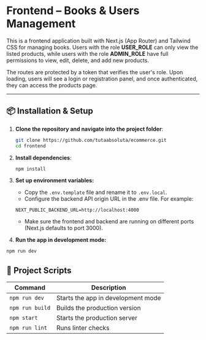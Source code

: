 # Frontend – Books & Users Management

This is a frontend application built with Next.js (App Router) and Tailwind CSS for managing books. Users with the role **USER_ROLE** can only view the listed products, while users with the role **ADMIN_ROLE** have full permissions to view, edit, delete, and add new products.

The routes are protected by a token that verifies the user's role. Upon loading, users will see a login or registration panel, and once authenticated, they can access the products page.

---

## 📦 Installation & Setup

1. **Clone the repository and navigate into the project folder**:

   ```bash
   git clone https://github.com/tutaabsoluta/ecommerce.git
   cd frontend
   ```

2. **Install dependencies**:

   ```bash
   npm install
   ```

3. **Set up environment variables:**

   - Copy the `.env.template` file and rename it to `.env.local`.
   - Configure the backend API origin URL in the .env file. For example:

   ```env
   NEXT_PUBLIC_BACKEND_URL=http://localhost:4000
   ```

   - Make sure the frontend and backend are running on different ports (Next.js defaults to port 3000).

4. **Run the app in development mode:**

```bash
npm run dev
```

## 📁 Project Scripts

| Command        | Description                              |
|----------------|------------------------------------------|
| `npm run dev`  | Starts the app in development mode      |
| `npm run build`| Builds the production version            |
| `npm start`    | Starts the production server             |
| `npm run lint` | Runs linter checks                       |